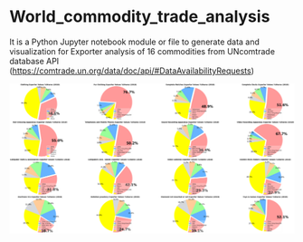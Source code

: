 # World_commodity_trade_analysis
It is a Python Jupyter notebook module or file to generate data and visualization for Exporter analysis of 16 commodities from UNcomtrade database API (https://comtrade.un.org/data/doc/api/#DataAvailabilityRequests)


![the link not valid](https://raw.githubusercontent.com/v-w-dev/World_commodity_trade_analysis/master/Exporter_ranking.png?token=AM4MDXGCDSOCKIHVBR2PPO26XAJKI)



